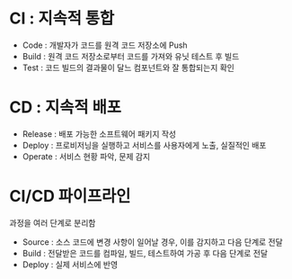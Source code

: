 # CI : 지속적 통합

- Code : 개발자가 코드를 원격 코드 저장소에 Push
- Build : 원격 코드 저장소로부터 코드를 가져와 유닛 테스트 후 빌드
- Test : 코드 빌드의 결과물이 달느 컴포넌트와 잘 통합되는지 확인

# CD : 지속적 배포

- Release : 배포 가능한 소프트웨어 패키지 작성
- Deploy : 프로비저닝을 실행하고 서비스를 사용자에게 노출, 실질적인 배포
- Operate : 서비스 현황 파악, 문제 감지

# CI/CD 파이프라인

과정을 여러 단계로 분리함

- Source : 소스 코드에 변경 사항이 일어날 경우, 이를 감지하고 다음 단계로 전달
- Build : 전달받은 코드를 컴파일, 빌드, 테스트하여 가공 후 다음 단계로 전달
- Deploy : 실제 서비스에 반영
